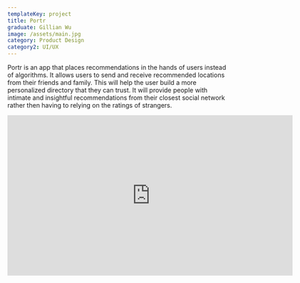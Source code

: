 ```yaml
---
templateKey: project
title: Portr
graduate: Gillian Wu
image: /assets/main.jpg
category: Product Design
category2: UI/UX
---
```

Portr is an app that places recommendations in the hands of users instead of algorithms. It allows users to send and receive recommended locations from their friends and family. This will help the user build a more personalized directory that they can trust. It will provide people with intimate and insightful recommendations from their closest social network rather then having to relying on the ratings of strangers.  



<iframe src="https://player.vimeo.com/video/https://vimeo.com/212825172" width="640" height="360" frameborder="0" webkitallowfullscreen mozallowfullscreen allowfullscreen></iframe>
